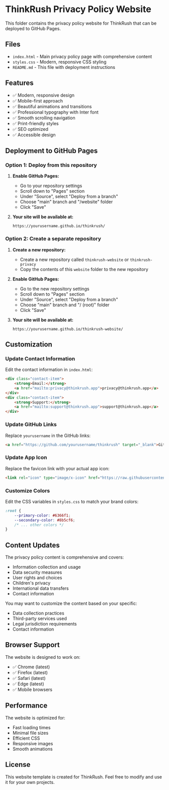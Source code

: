 # ThinkRush Privacy Policy Website

This folder contains the privacy policy website for ThinkRush that can be deployed to GitHub Pages.

## Files

- `index.html` - Main privacy policy page with comprehensive content
- `styles.css` - Modern, responsive CSS styling
- `README.md` - This file with deployment instructions

## Features

- ✅ Modern, responsive design
- ✅ Mobile-first approach
- ✅ Beautiful animations and transitions
- ✅ Professional typography with Inter font
- ✅ Smooth scrolling navigation
- ✅ Print-friendly styles
- ✅ SEO optimized
- ✅ Accessible design

## Deployment to GitHub Pages

### Option 1: Deploy from this repository

1. **Enable GitHub Pages:**
   - Go to your repository settings
   - Scroll down to "Pages" section
   - Under "Source", select "Deploy from a branch"
   - Choose "main" branch and "/website" folder
   - Click "Save"

2. **Your site will be available at:**
   ```
   https://yourusername.github.io/thinkrush/
   ```

### Option 2: Create a separate repository

1. **Create a new repository:**
   - Create a new repository called `thinkrush-website` or `thinkrush-privacy`
   - Copy the contents of this `website` folder to the new repository

2. **Enable GitHub Pages:**
   - Go to the new repository settings
   - Scroll down to "Pages" section
   - Under "Source", select "Deploy from a branch"
   - Choose "main" branch and "/ (root)" folder
   - Click "Save"

3. **Your site will be available at:**
   ```
   https://yourusername.github.io/thinkrush-website/
   ```

## Customization

### Update Contact Information

Edit the contact information in `index.html`:

```html
<div class="contact-item">
    <strong>Email:</strong>
    <a href="mailto:privacy@thinkrush.app">privacy@thinkrush.app</a>
</div>
<div class="contact-item">
    <strong>Support:</strong>
    <a href="mailto:support@thinkrush.app">support@thinkrush.app</a>
</div>
```

### Update GitHub Links

Replace `yourusername` in the GitHub links:

```html
<a href="https://github.com/yourusername/thinkrush" target="_blank">GitHub</a>
```

### Update App Icon

Replace the favicon link with your actual app icon:

```html
<link rel="icon" type="image/x-icon" href="https://raw.githubusercontent.com/yourusername/thinkrush/main/assets/icons/appIcon/appIcon.png">
```

### Customize Colors

Edit the CSS variables in `styles.css` to match your brand colors:

```css
:root {
    --primary-color: #6366f1;
    --secondary-color: #8b5cf6;
    /* ... other colors */
}
```

## Content Updates

The privacy policy content is comprehensive and covers:

- Information collection and usage
- Data security measures
- User rights and choices
- Children's privacy
- International data transfers
- Contact information

You may want to customize the content based on your specific:
- Data collection practices
- Third-party services used
- Legal jurisdiction requirements
- Contact information

## Browser Support

The website is designed to work on:
- ✅ Chrome (latest)
- ✅ Firefox (latest)
- ✅ Safari (latest)
- ✅ Edge (latest)
- ✅ Mobile browsers

## Performance

The website is optimized for:
- Fast loading times
- Minimal file sizes
- Efficient CSS
- Responsive images
- Smooth animations

## License

This website template is created for ThinkRush. Feel free to modify and use it for your own projects. 